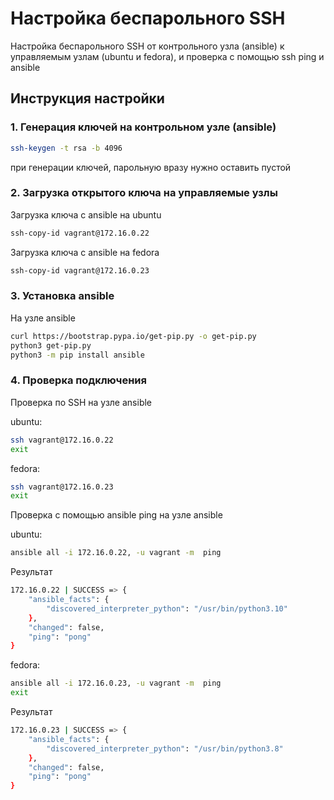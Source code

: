 # Настройка беспарольного SSH

Настройка беспарольного SSH от контрольного узла (ansible) к управляемым узлам (ubuntu и fedora), и проверка с помощью ssh ping и ansible

## Инструкция настройки 

### 1. Генерация ключей на контрольном узле (ansible)
```.sh
ssh-keygen -t rsa -b 4096
```
при генерации ключей, парольную вразу нужно оставить пустой 
### 2. Загрузка открытого ключа на управляемые узлы
Загрузка ключа с ansible на ubuntu
```.sh
ssh-copy-id vagrant@172.16.0.22
```
Загрузка ключа с ansible на fedora
```.sh
ssh-copy-id vagrant@172.16.0.23
```

### 3. Установка ansible
На узле ansible 
```.sh
curl https://bootstrap.pypa.io/get-pip.py -o get-pip.py
python3 get-pip.py
python3 -m pip install ansible
```
### 4. Проверка подключения
Проверка по SSH на узле ansible

ubuntu:
```.sh
ssh vagrant@172.16.0.22
exit
```
fedora:
```.sh
ssh vagrant@172.16.0.23
exit
```

Проверка с помощью ansible ping на узле ansible

ubuntu:
```.sh
ansible all -i 172.16.0.22, -u vagrant -m  ping
```
Результат
```.sh
172.16.0.22 | SUCCESS => {
    "ansible_facts": {
        "discovered_interpreter_python": "/usr/bin/python3.10"
    },
    "changed": false,
    "ping": "pong"
}
```

fedora:
```.sh
ansible all -i 172.16.0.23, -u vagrant -m  ping
exit
```

Результат
```.sh
172.16.0.23 | SUCCESS => {
    "ansible_facts": {
        "discovered_interpreter_python": "/usr/bin/python3.8"
    },
    "changed": false,
    "ping": "pong"
}
```
